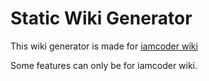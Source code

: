 # Static Wiki Generator

This wiki generator is made for [iamcoder wiki](https://iamcoder.wiki)

Some features can only be for iamcoder wiki.